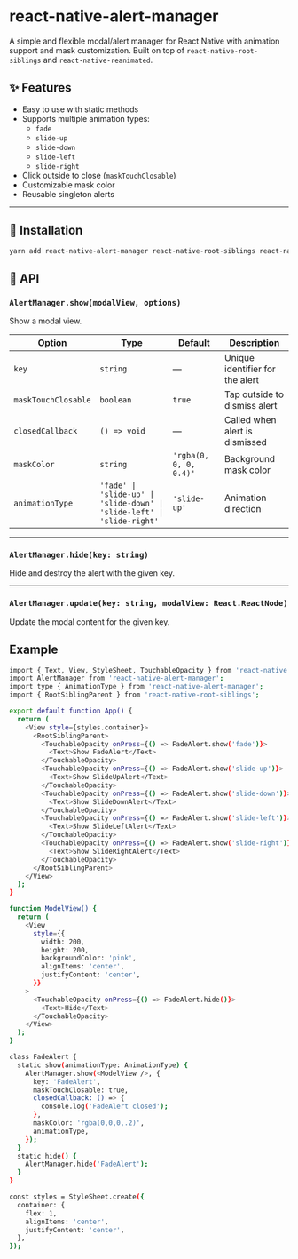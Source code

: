 # react-native-alert-manager

A simple and flexible modal/alert manager for React Native with animation support and mask customization. Built on top of `react-native-root-siblings` and `react-native-reanimated`.

## ✨ Features

- Easy to use with static methods
- Supports multiple animation types:
  - `fade`
  - `slide-up`
  - `slide-down`
  - `slide-left`
  - `slide-right`
- Click outside to close (`maskTouchClosable`)
- Customizable mask color
- Reusable singleton alerts

---

## 🚀 Installation

```bash
yarn add react-native-alert-manager react-native-root-siblings react-native-reanimated

```

## 🔧 API

### `AlertManager.show(modalView, options)`
Show a modal view.

| Option               | Type                                                                 | Default               | Description                     |
|----------------------|----------------------------------------------------------------------|------------------------|---------------------------------|
| `key`                | `string`                                                             | —                     | Unique identifier for the alert |
| `maskTouchClosable`  | `boolean`                                                            | `true`                | Tap outside to dismiss alert    |
| `closedCallback`     | `() => void`                                                         | —                     | Called when alert is dismissed  |
| `maskColor`          | `string`                                                             | `'rgba(0, 0, 0, 0.4)'` | Background mask color           |
| `animationType`      | `'fade' \| 'slide-up' \| 'slide-down' \| 'slide-left' \| 'slide-right'` | `'slide-up'`          | Animation direction             |

---

### `AlertManager.hide(key: string)`
Hide and destroy the alert with the given key.

---

### `AlertManager.update(key: string, modalView: React.ReactNode)`
Update the modal content for the given key.

## Example

```bash
import { Text, View, StyleSheet, TouchableOpacity } from 'react-native';
import AlertManager from 'react-native-alert-manager';
import type { AnimationType } from 'react-native-alert-manager';
import { RootSiblingParent } from 'react-native-root-siblings';

export default function App() {
  return (
    <View style={styles.container}>
      <RootSiblingParent>
        <TouchableOpacity onPress={() => FadeAlert.show('fade')}>
          <Text>Show FadeAlert</Text>
        </TouchableOpacity>
        <TouchableOpacity onPress={() => FadeAlert.show('slide-up')}>
          <Text>Show SlideUpAlert</Text>
        </TouchableOpacity>
        <TouchableOpacity onPress={() => FadeAlert.show('slide-down')}>
          <Text>Show SlideDownAlert</Text>
        </TouchableOpacity>
        <TouchableOpacity onPress={() => FadeAlert.show('slide-left')}>
          <Text>Show SlideLeftAlert</Text>
        </TouchableOpacity>
        <TouchableOpacity onPress={() => FadeAlert.show('slide-right')}>
          <Text>Show SlideRightAlert</Text>
        </TouchableOpacity>
      </RootSiblingParent>
    </View>
  );
}

function ModelView() {
  return (
    <View
      style={{
        width: 200,
        height: 200,
        backgroundColor: 'pink',
        alignItems: 'center',
        justifyContent: 'center',
      }}
    >
      <TouchableOpacity onPress={() => FadeAlert.hide()}>
        <Text>Hide</Text>
      </TouchableOpacity>
    </View>
  );
}

class FadeAlert {
  static show(animationType: AnimationType) {
    AlertManager.show(<ModelView />, {
      key: 'FadeAlert',
      maskTouchClosable: true,
      closedCallback: () => {
        console.log('FadeAlert closed');
      },
      maskColor: 'rgba(0,0,0,.2)',
      animationType,
    });
  }
  static hide() {
    AlertManager.hide('FadeAlert');
  }
}

const styles = StyleSheet.create({
  container: {
    flex: 1,
    alignItems: 'center',
    justifyContent: 'center',
  },
});

```
